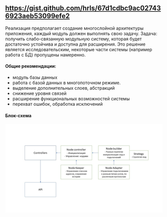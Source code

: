 https://gist.github.com/hrls/67d1cdbc9ac027436923aeb53099efe2
--------------------------------------

Реализация предполагает создание многослойной архитектуры приложения, каждый модуль должен выполнять свою задачу. Задача: получить слабо-связанную модульную систему, которая будет достаточно устойчива и доступна для расширения. Это решение является исследовательским, некоторые части системы (например работа с БД) пропущены намеренно.

#### Общие рекомендации:
- модуль базы данных
- работа с базой данных в многопоточном режиме.
- выделение дополнительных слоев, абстракций
- снижение уровня связей
- расширение функциональных возможностей системы
- перехват ошибок, обработка исключений


#### Блок-схема

![alt text](photo_2024-10-20_00-27-55.jpg)

